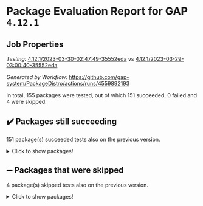 # Package Evaluation Report for GAP `4.12.1`

## Job Properties

*Testing:* [4.12.1/2023-03-30-02:47:49-35552eda](https://github.com/gap-system/PackageDistro/blob/data/reports/4.12.1/2023-03-30-02:47:49-35552eda) vs [4.12.1/2023-03-29-03:00:40-35552eda](https://github.com/gap-system/PackageDistro/blob/data/reports/4.12.1/2023-03-29-03:00:40-35552eda)

*Generated by Workflow:* https://github.com/gap-system/PackageDistro/actions/runs/4559892193

In total, 155 packages were tested, out of which 151 succeeded, 0 failed and 4 were skipped.

## :heavy_check_mark: Packages still succeeding

151 package(s) succeeded tests also on the previous version.
<details><summary>Click to show packages!</summary>

- 4ti2interface 2023.02-04 [(success)](https://github.com/gap-system/PackageDistro/actions/runs/4559892193/jobs/8044476102)
- ace 5.6.2 [(success)](https://github.com/gap-system/PackageDistro/actions/runs/4559892193/jobs/8044476217)
- aclib 1.3.2 [(success)](https://github.com/gap-system/PackageDistro/actions/runs/4559892193/jobs/8044476300)
- agt 0.3.1 [(success)](https://github.com/gap-system/PackageDistro/actions/runs/4559892193/jobs/8044476389)
- alnuth 3.2.1 [(success)](https://github.com/gap-system/PackageDistro/actions/runs/4559892193/jobs/8044476476)
- anupq 3.3.0 [(success)](https://github.com/gap-system/PackageDistro/actions/runs/4559892193/jobs/8044476531)
- atlasrep 2.1.6 [(success)](https://github.com/gap-system/PackageDistro/actions/runs/4559892193/jobs/8044476611)
- autodoc 2022.10.20 [(success)](https://github.com/gap-system/PackageDistro/actions/runs/4559892193/jobs/8044476701)
- automata 1.15 [(success)](https://github.com/gap-system/PackageDistro/actions/runs/4559892193/jobs/8044476787)
- automgrp 1.3.2 [(success)](https://github.com/gap-system/PackageDistro/actions/runs/4559892193/jobs/8044476873)
- autpgrp 1.11 [(success)](https://github.com/gap-system/PackageDistro/actions/runs/4559892193/jobs/8044476976)
- cap 2023.03-13 [(success)](https://github.com/gap-system/PackageDistro/actions/runs/4559892193/jobs/8044477057)
- caratinterface 2.3.4 [(success)](https://github.com/gap-system/PackageDistro/actions/runs/4559892193/jobs/8044477190)
- cddinterface 2022.11.01 [(success)](https://github.com/gap-system/PackageDistro/actions/runs/4559892193/jobs/8044477301)
- circle 1.6.6 [(success)](https://github.com/gap-system/PackageDistro/actions/runs/4559892193/jobs/8044477426)
- classicpres 1.22 [(success)](https://github.com/gap-system/PackageDistro/actions/runs/4559892193/jobs/8044477545)
- cohomolo 1.6.11 [(success)](https://github.com/gap-system/PackageDistro/actions/runs/4559892193/jobs/8044477674)
- congruence 1.2.5 [(success)](https://github.com/gap-system/PackageDistro/actions/runs/4559892193/jobs/8044477807)
- corelg 1.56 [(success)](https://github.com/gap-system/PackageDistro/actions/runs/4559892193/jobs/8044477933)
- crime 1.6 [(success)](https://github.com/gap-system/PackageDistro/actions/runs/4559892193/jobs/8044478039)
- crisp 1.4.6 [(success)](https://github.com/gap-system/PackageDistro/actions/runs/4559892193/jobs/8044478138)
- crypting 0.10.4 [(success)](https://github.com/gap-system/PackageDistro/actions/runs/4559892193/jobs/8044478299)
- cryst 4.1.25 [(success)](https://github.com/gap-system/PackageDistro/actions/runs/4559892193/jobs/8044478408)
- crystcat 1.1.10 [(success)](https://github.com/gap-system/PackageDistro/actions/runs/4559892193/jobs/8044478535)
- ctbllib 1.3.5 [(success)](https://github.com/gap-system/PackageDistro/actions/runs/4559892193/jobs/8044478627)
- cubefree 1.19 [(success)](https://github.com/gap-system/PackageDistro/actions/runs/4559892193/jobs/8044478777)
- curlinterface 2.3.1 [(success)](https://github.com/gap-system/PackageDistro/actions/runs/4559892193/jobs/8044478937)
- cvec 2.8.1 [(success)](https://github.com/gap-system/PackageDistro/actions/runs/4559892193/jobs/8044479097)
- datastructures 0.3.0 [(success)](https://github.com/gap-system/PackageDistro/actions/runs/4559892193/jobs/8044479223)
- deepthought 1.0.6 [(success)](https://github.com/gap-system/PackageDistro/actions/runs/4559892193/jobs/8044479385)
- design 1.8 [(success)](https://github.com/gap-system/PackageDistro/actions/runs/4559892193/jobs/8044479552)
- difsets 2.3.1 [(success)](https://github.com/gap-system/PackageDistro/actions/runs/4559892193/jobs/8044479709)
- digraphs 1.6.1 [(success)](https://github.com/gap-system/PackageDistro/actions/runs/4559892193/jobs/8044479858)
- edim 1.3.7 [(success)](https://github.com/gap-system/PackageDistro/actions/runs/4559892193/jobs/8044480069)
- example 4.3.4 [(success)](https://github.com/gap-system/PackageDistro/actions/runs/4559892193/jobs/8044480219)
- examplesforhomalg 2023.02-04 [(success)](https://github.com/gap-system/PackageDistro/actions/runs/4559892193/jobs/8044480356)
- factint 1.6.3 [(success)](https://github.com/gap-system/PackageDistro/actions/runs/4559892193/jobs/8044480486)
- ferret 1.0.9 [(success)](https://github.com/gap-system/PackageDistro/actions/runs/4559892193/jobs/8044480621)
- fga 1.4.0 [(success)](https://github.com/gap-system/PackageDistro/actions/runs/4559892193/jobs/8044480806)
- fining 1.5.5 [(success)](https://github.com/gap-system/PackageDistro/actions/runs/4559892193/jobs/8044481001)
- float 1.0.3 [(success)](https://github.com/gap-system/PackageDistro/actions/runs/4559892193/jobs/8044481159)
- format 1.4.3 [(success)](https://github.com/gap-system/PackageDistro/actions/runs/4559892193/jobs/8044481342)
- forms 1.2.9 [(success)](https://github.com/gap-system/PackageDistro/actions/runs/4559892193/jobs/8044481471)
- fplsa 1.2.6 [(success)](https://github.com/gap-system/PackageDistro/actions/runs/4559892193/jobs/8044481617)
- fr 2.4.12 [(success)](https://github.com/gap-system/PackageDistro/actions/runs/4559892193/jobs/8044481763)
- francy 1.2.5 [(success)](https://github.com/gap-system/PackageDistro/actions/runs/4559892193/jobs/8044481897)
- fwtree 1.3 [(success)](https://github.com/gap-system/PackageDistro/actions/runs/4559892193/jobs/8044482053)
- gapdoc 1.6.6 [(success)](https://github.com/gap-system/PackageDistro/actions/runs/4559892193/jobs/8044482216)
- gauss 2023.02-04 [(success)](https://github.com/gap-system/PackageDistro/actions/runs/4559892193/jobs/8044482328)
- gaussforhomalg 2023.02-04 [(success)](https://github.com/gap-system/PackageDistro/actions/runs/4559892193/jobs/8044482444)
- gbnp 1.0.5 [(success)](https://github.com/gap-system/PackageDistro/actions/runs/4559892193/jobs/8044482562)
- generalizedmorphismsforcap 2023.03-01 [(success)](https://github.com/gap-system/PackageDistro/actions/runs/4559892193/jobs/8044482666)
- genss 1.6.8 [(success)](https://github.com/gap-system/PackageDistro/actions/runs/4559892193/jobs/8044482816)
- gradedmodules 2023.02-04 [(success)](https://github.com/gap-system/PackageDistro/actions/runs/4559892193/jobs/8044482957)
- gradedringforhomalg 2023.02-04 [(success)](https://github.com/gap-system/PackageDistro/actions/runs/4559892193/jobs/8044483112)
- grape 4.9.0 [(success)](https://github.com/gap-system/PackageDistro/actions/runs/4559892193/jobs/8044483215)
- groupoids 1.73 [(success)](https://github.com/gap-system/PackageDistro/actions/runs/4559892193/jobs/8044483329)
- grpconst 2.6.4 [(success)](https://github.com/gap-system/PackageDistro/actions/runs/4559892193/jobs/8044483508)
- guarana 0.96.3 [(success)](https://github.com/gap-system/PackageDistro/actions/runs/4559892193/jobs/8044483608)
- guava 3.18 [(success)](https://github.com/gap-system/PackageDistro/actions/runs/4559892193/jobs/8044483705)
- hap 1.54 [(success)](https://github.com/gap-system/PackageDistro/actions/runs/4559892193/jobs/8044483810)
- hapcryst 0.1.15 [(success)](https://github.com/gap-system/PackageDistro/actions/runs/4559892193/jobs/8044483957)
- hecke 1.5.3 [(success)](https://github.com/gap-system/PackageDistro/actions/runs/4559892193/jobs/8044484102)
- help 3.5 [(success)](https://github.com/gap-system/PackageDistro/actions/runs/4559892193/jobs/8044484209)
- homalg 2023.02-05 [(success)](https://github.com/gap-system/PackageDistro/actions/runs/4559892193/jobs/8044484323)
- homalgtocas 2023.02-04 [(success)](https://github.com/gap-system/PackageDistro/actions/runs/4559892193/jobs/8044484413)
- idrel 2.45 [(success)](https://github.com/gap-system/PackageDistro/actions/runs/4559892193/jobs/8044484519)
- images 1.3.1 [(success)](https://github.com/gap-system/PackageDistro/actions/runs/4559892193/jobs/8044484613)
- intpic 0.3.0 [(success)](https://github.com/gap-system/PackageDistro/actions/runs/4559892193/jobs/8044484702)
- io 4.8.1 [(success)](https://github.com/gap-system/PackageDistro/actions/runs/4559892193/jobs/8044484797)
- io_forhomalg 2023.02-04 [(success)](https://github.com/gap-system/PackageDistro/actions/runs/4559892193/jobs/8044484886)
- irredsol 1.4.4 [(success)](https://github.com/gap-system/PackageDistro/actions/runs/4559892193/jobs/8044485005)
- json 2.1.1 [(success)](https://github.com/gap-system/PackageDistro/actions/runs/4559892193/jobs/8044485106)
- jupyterkernel 1.5.0 [(success)](https://github.com/gap-system/PackageDistro/actions/runs/4559892193/jobs/8044485204)
- jupyterviz 1.5.6 [(success)](https://github.com/gap-system/PackageDistro/actions/runs/4559892193/jobs/8044485299)
- kan 1.35 [(success)](https://github.com/gap-system/PackageDistro/actions/runs/4559892193/jobs/8044485381)
- kbmag 1.5.11 [(success)](https://github.com/gap-system/PackageDistro/actions/runs/4559892193/jobs/8044485470)
- laguna 3.9.6 [(success)](https://github.com/gap-system/PackageDistro/actions/runs/4559892193/jobs/8044485581)
- liealgdb 2.2.1 [(success)](https://github.com/gap-system/PackageDistro/actions/runs/4559892193/jobs/8044485660)
- liepring 2.8 [(success)](https://github.com/gap-system/PackageDistro/actions/runs/4559892193/jobs/8044485744)
- liering 2.4.2 [(success)](https://github.com/gap-system/PackageDistro/actions/runs/4559892193/jobs/8044485839)
- linearalgebraforcap 2023.03-06 [(success)](https://github.com/gap-system/PackageDistro/actions/runs/4559892193/jobs/8044485925)
- localizeringforhomalg 2023.02-04 [(success)](https://github.com/gap-system/PackageDistro/actions/runs/4559892193/jobs/8044486009)
- loops 3.4.3 [(success)](https://github.com/gap-system/PackageDistro/actions/runs/4559892193/jobs/8044486103)
- lpres 1.0.3 [(success)](https://github.com/gap-system/PackageDistro/actions/runs/4559892193/jobs/8044486205)
- majoranaalgebras 1.5.1 [(success)](https://github.com/gap-system/PackageDistro/actions/runs/4559892193/jobs/8044486295)
- mapclass 1.4.6 [(success)](https://github.com/gap-system/PackageDistro/actions/runs/4559892193/jobs/8044486389)
- matgrp 0.70 [(success)](https://github.com/gap-system/PackageDistro/actions/runs/4559892193/jobs/8044486467)
- matricesforhomalg 2023.02-04 [(success)](https://github.com/gap-system/PackageDistro/actions/runs/4559892193/jobs/8044486543)
- modisom 2.5.4 [(success)](https://github.com/gap-system/PackageDistro/actions/runs/4559892193/jobs/8044486628)
- modulepresentationsforcap 2023.03-01 [(success)](https://github.com/gap-system/PackageDistro/actions/runs/4559892193/jobs/8044486708)
- modules 2023.02-04 [(success)](https://github.com/gap-system/PackageDistro/actions/runs/4559892193/jobs/8044486791)
- monoidalcategories 2023.03-01 [(success)](https://github.com/gap-system/PackageDistro/actions/runs/4559892193/jobs/8044486865)
- nconvex 2022.09-01 [(success)](https://github.com/gap-system/PackageDistro/actions/runs/4559892193/jobs/8044486959)
- nilmat 1.4.2 [(success)](https://github.com/gap-system/PackageDistro/actions/runs/4559892193/jobs/8044487039)
- nock 1.5 [(success)](https://github.com/gap-system/PackageDistro/actions/runs/4559892193/jobs/8044487158)
- normalizinterface 1.3.5 [(success)](https://github.com/gap-system/PackageDistro/actions/runs/4559892193/jobs/8044487245)
- nq 2.5.10 [(success)](https://github.com/gap-system/PackageDistro/actions/runs/4559892193/jobs/8044487321)
- numericalsgps 1.3.1 [(success)](https://github.com/gap-system/PackageDistro/actions/runs/4559892193/jobs/8044487384)
- openmath 11.5.3 [(success)](https://github.com/gap-system/PackageDistro/actions/runs/4559892193/jobs/8044487482)
- orb 4.9.0 [(success)](https://github.com/gap-system/PackageDistro/actions/runs/4559892193/jobs/8044487567)
- packagemanager 1.4.1 [(success)](https://github.com/gap-system/PackageDistro/actions/runs/4559892193/jobs/8044487643)
- patternclass 2.4.3 [(success)](https://github.com/gap-system/PackageDistro/actions/runs/4559892193/jobs/8044487722)
- permut 2.0.4 [(success)](https://github.com/gap-system/PackageDistro/actions/runs/4559892193/jobs/8044487824)
- polenta 1.3.10 [(success)](https://github.com/gap-system/PackageDistro/actions/runs/4559892193/jobs/8044487919)
- polymaking 0.8.6 [(success)](https://github.com/gap-system/PackageDistro/actions/runs/4559892193/jobs/8044488003)
- primgrp 3.4.4 [(success)](https://github.com/gap-system/PackageDistro/actions/runs/4559892193/jobs/8044488083)
- profiling 2.5.2 [(success)](https://github.com/gap-system/PackageDistro/actions/runs/4559892193/jobs/8044488171)
- qpa 1.34 [(success)](https://github.com/gap-system/PackageDistro/actions/runs/4559892193/jobs/8044488266)
- quagroup 1.8.3 [(success)](https://github.com/gap-system/PackageDistro/actions/runs/4559892193/jobs/8044488384)
- radiroot 2.9 [(success)](https://github.com/gap-system/PackageDistro/actions/runs/4559892193/jobs/8044488468)
- rcwa 4.7.1 [(success)](https://github.com/gap-system/PackageDistro/actions/runs/4559892193/jobs/8044488543)
- rds 1.8 [(success)](https://github.com/gap-system/PackageDistro/actions/runs/4559892193/jobs/8044488642)
- recog 1.4.2 [(success)](https://github.com/gap-system/PackageDistro/actions/runs/4559892193/jobs/8044488747)
- repndecomp 1.3.0 [(success)](https://github.com/gap-system/PackageDistro/actions/runs/4559892193/jobs/8044488847)
- repsn 3.1.1 [(success)](https://github.com/gap-system/PackageDistro/actions/runs/4559892193/jobs/8044488952)
- resclasses 4.7.3 [(success)](https://github.com/gap-system/PackageDistro/actions/runs/4559892193/jobs/8044489069)
- ringsforhomalg 2023.02-05 [(success)](https://github.com/gap-system/PackageDistro/actions/runs/4559892193/jobs/8044489159)
- sco 2023.02-04 [(success)](https://github.com/gap-system/PackageDistro/actions/runs/4559892193/jobs/8044489272)
- scscp 2.4.1 [(success)](https://github.com/gap-system/PackageDistro/actions/runs/4559892193/jobs/8044489389)
- semigroups 5.2.1 [(success)](https://github.com/gap-system/PackageDistro/actions/runs/4559892193/jobs/8044489498)
- sglppow 2.3 [(success)](https://github.com/gap-system/PackageDistro/actions/runs/4559892193/jobs/8044489640)
- sgpviz 0.999.5 [(success)](https://github.com/gap-system/PackageDistro/actions/runs/4559892193/jobs/8044489821)
- simpcomp 2.1.14 [(success)](https://github.com/gap-system/PackageDistro/actions/runs/4559892193/jobs/8044489970)
- singular 2023.02.09 [(success)](https://github.com/gap-system/PackageDistro/actions/runs/4559892193/jobs/8044490132)
- sl2reps 1.1 [(success)](https://github.com/gap-system/PackageDistro/actions/runs/4559892193/jobs/8044490299)
- sla 1.5.3 [(success)](https://github.com/gap-system/PackageDistro/actions/runs/4559892193/jobs/8044490477)
- smallgrp 1.5.2 [(success)](https://github.com/gap-system/PackageDistro/actions/runs/4559892193/jobs/8044490625)
- smallsemi 0.6.13 [(success)](https://github.com/gap-system/PackageDistro/actions/runs/4559892193/jobs/8044490772)
- sonata 2.9.6 [(success)](https://github.com/gap-system/PackageDistro/actions/runs/4559892193/jobs/8044490991)
- sophus 1.27 [(success)](https://github.com/gap-system/PackageDistro/actions/runs/4559892193/jobs/8044491128)
- spinsym 1.5.2 [(success)](https://github.com/gap-system/PackageDistro/actions/runs/4559892193/jobs/8044491258)
- standardff 0.9.4 [(success)](https://github.com/gap-system/PackageDistro/actions/runs/4559892193/jobs/8044491406)
- symbcompcc 1.3.2 [(success)](https://github.com/gap-system/PackageDistro/actions/runs/4559892193/jobs/8044491520)
- thelma 1.3 [(success)](https://github.com/gap-system/PackageDistro/actions/runs/4559892193/jobs/8044491666)
- tomlib 1.2.9 [(success)](https://github.com/gap-system/PackageDistro/actions/runs/4559892193/jobs/8044491814)
- toolsforhomalg 2023.03-01 [(success)](https://github.com/gap-system/PackageDistro/actions/runs/4559892193/jobs/8044491941)
- toric 1.9.5 [(success)](https://github.com/gap-system/PackageDistro/actions/runs/4559892193/jobs/8044492066)
- toricvarieties 2022.07.13 [(success)](https://github.com/gap-system/PackageDistro/actions/runs/4559892193/jobs/8044492221)
- transgrp 3.6.3 [(success)](https://github.com/gap-system/PackageDistro/actions/runs/4559892193/jobs/8044492343)
- ugaly 4.0.3 [(success)](https://github.com/gap-system/PackageDistro/actions/runs/4559892193/jobs/8044492468)
- unipot 1.5 [(success)](https://github.com/gap-system/PackageDistro/actions/runs/4559892193/jobs/8044492607)
- unitlib 4.2.0 [(success)](https://github.com/gap-system/PackageDistro/actions/runs/4559892193/jobs/8044492741)
- utils 0.82 [(success)](https://github.com/gap-system/PackageDistro/actions/runs/4559892193/jobs/8044492854)
- uuid 0.7 [(success)](https://github.com/gap-system/PackageDistro/actions/runs/4559892193/jobs/8044492974)
- walrus 0.9991 [(success)](https://github.com/gap-system/PackageDistro/actions/runs/4559892193/jobs/8044493094)
- wedderga 4.10.3 [(success)](https://github.com/gap-system/PackageDistro/actions/runs/4559892193/jobs/8044493171)
- xmod 2.91 [(success)](https://github.com/gap-system/PackageDistro/actions/runs/4559892193/jobs/8044493274)
- xmodalg 1.23 [(success)](https://github.com/gap-system/PackageDistro/actions/runs/4559892193/jobs/8044493362)
- yangbaxter 0.10.3 [(success)](https://github.com/gap-system/PackageDistro/actions/runs/4559892193/jobs/8044493476)
- zeromqinterface 0.14 [(success)](https://github.com/gap-system/PackageDistro/actions/runs/4559892193/jobs/8044493578)
</details>

## :heavy_minus_sign: Packages that were skipped

4 package(s) skipped tests also on the previous version.
<details><summary>Click to show packages!</summary>

- browse 1.8.21 [(skipped)](https://github.com/gap-system/PackageDistro/actions/runs/4559892193/jobs/8044297707)
- itc 1.5.1 [(skipped)](https://github.com/gap-system/PackageDistro/actions/runs/4559892193/jobs/8044297707)
- polycyclic 2.16 [(skipped)](https://github.com/gap-system/PackageDistro/actions/runs/4559892193/jobs/8044297707)
- xgap 4.31 [(skipped)](https://github.com/gap-system/PackageDistro/actions/runs/4559892193/jobs/8044297707)
</details>

